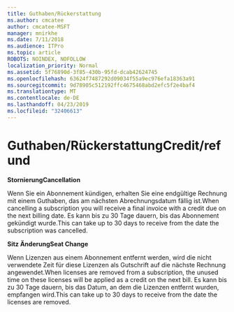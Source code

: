 ```yaml
---
title: Guthaben/Rückerstattung
ms.author: cmcatee
author: cmcatee-MSFT
manager: mnirkhe
ms.date: 7/11/2018
ms.audience: ITPro
ms.topic: article
ROBOTS: NOINDEX, NOFOLLOW
localization_priority: Normal
ms.assetid: 5f76890d-3f85-430b-95fd-dcab42624745
ms.openlocfilehash: 63624f7487292d09034f55a9ec976efa18363a91
ms.sourcegitcommit: 9d78905c512192ffc4675468abd2efc5f2e4baf4
ms.translationtype: MT
ms.contentlocale: de-DE
ms.lasthandoff: 04/23/2019
ms.locfileid: "32406613"
---
```

# <a name="creditrefund"></a><span data-ttu-id="8ccd4-102">Guthaben/Rückerstattung</span><span class="sxs-lookup"><span data-stu-id="8ccd4-102">Credit/refund</span></span>

 <span data-ttu-id="8ccd4-103">**Stornierung**</span><span class="sxs-lookup"><span data-stu-id="8ccd4-103">**Cancellation**</span></span>
  
<span data-ttu-id="8ccd4-104">Wenn Sie ein Abonnement kündigen, erhalten Sie eine endgültige Rechnung mit einem Guthaben, das am nächsten Abrechnungsdatum fällig ist.</span><span class="sxs-lookup"><span data-stu-id="8ccd4-104">When cancelling a subscription you will receive a final invoice with a credit due on the next billing date.</span></span> <span data-ttu-id="8ccd4-105">Es kann bis zu 30 Tage dauern, bis das Abonnement gekündigt wurde.</span><span class="sxs-lookup"><span data-stu-id="8ccd4-105">This can take up to 30 days to receive from the date the subscription was cancelled.</span></span>
  
 <span data-ttu-id="8ccd4-106">**Sitz Änderung**</span><span class="sxs-lookup"><span data-stu-id="8ccd4-106">**Seat Change**</span></span>
  
<span data-ttu-id="8ccd4-107">Wenn Lizenzen aus einem Abonnement entfernt werden, wird die nicht verwendete Zeit für diese Lizenzen als Gutschrift auf die nächste Rechnung angewendet.</span><span class="sxs-lookup"><span data-stu-id="8ccd4-107">When licenses are removed from a subscription, the unused time on these licenses will be applied as a credit on the next bill.</span></span> <span data-ttu-id="8ccd4-108">Es kann bis zu 30 Tage dauern, bis das Datum, an dem die Lizenzen entfernt wurden, empfangen wird.</span><span class="sxs-lookup"><span data-stu-id="8ccd4-108">This can take up to 30 days to receive from the date the licenses are removed.</span></span>
  

